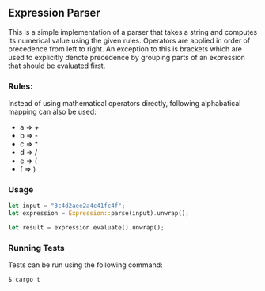 ## Expression Parser

This is a simple implementation of a parser that takes a string and computes its numerical value using the given rules.
Operators are applied in order of precedence from left to right. An exception to this is brackets which are used to explicitly denote precedence by grouping parts of an expression that should be evaluated first.

### Rules:
Instead of using mathematical operators directly, following alphabatical mapping can also be used:
- a => + 
- b => - 
- c => *
- d => /
- e => (
- f => )

### Usage
```rust
let input = "3c4d2aee2a4c41fc4f";
let expression = Expression::parse(input).unwrap();

let result = expression.evaluate().unwrap();
```

### Running Tests
Tests can be run using the following command:
```bash
$ cargo t
```
